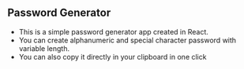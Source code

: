 ## Password Generator

- This is a simple password generator app created in React.
- You can create alphanumeric and special character password with variable length.
- You can also copy it directly in your clipboard in one click
